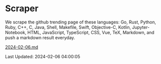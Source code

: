 # Scraper

We scrape the github trending page of these languages: Go, Rust, Python, Ruby, C++, C, Java, Shell, Makefile, Swift, Objective-C, Kotlin, Jupyter-Notebook, HTML, JavaScript, TypeScript, CSS, Vue, TeX, Markdown, and push a markdown result everyday.

[2024-02-06.md](https://github.com/yangwenmai/github-trending-backup/blob/master/2024-02-06.md)

Last Updated: 2024-02-06 04:00:05